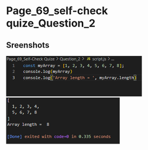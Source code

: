 # Page_69_self-check quize_Question_2

## Sreenshots

![code](Sreenshots/code.png)
![output](Sreenshots/Output.png)